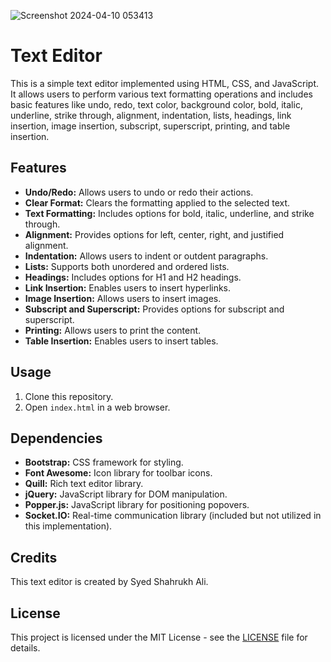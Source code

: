 ![Screenshot 2024-04-10 053413](https://github.com/syed8509/Text-Editor/assets/143701532/1c317272-6d17-4972-8c3b-92b7f2dba5dc)

# Text Editor

This is a simple text editor implemented using HTML, CSS, and JavaScript. It allows users to perform various text formatting operations and includes basic features like undo, redo, text color, background color, bold, italic, underline, strike through, alignment, indentation, lists, headings, link insertion, image insertion, subscript, superscript, printing, and table insertion.

## Features
- **Undo/Redo:** Allows users to undo or redo their actions.
- **Clear Format:** Clears the formatting applied to the selected text.
- **Text Formatting:** Includes options for bold, italic, underline, and strike through.
- **Alignment:** Provides options for left, center, right, and justified alignment.
- **Indentation:** Allows users to indent or outdent paragraphs.
- **Lists:** Supports both unordered and ordered lists.
- **Headings:** Includes options for H1 and H2 headings.
- **Link Insertion:** Enables users to insert hyperlinks.
- **Image Insertion:** Allows users to insert images.
- **Subscript and Superscript:** Provides options for subscript and superscript.
- **Printing:** Allows users to print the content.
- **Table Insertion:** Enables users to insert tables.

## Usage
1. Clone this repository.
2. Open `index.html` in a web browser.

## Dependencies
- **Bootstrap:** CSS framework for styling.
- **Font Awesome:** Icon library for toolbar icons.
- **Quill:** Rich text editor library.
- **jQuery:** JavaScript library for DOM manipulation.
- **Popper.js:** JavaScript library for positioning popovers.
- **Socket.IO:** Real-time communication library (included but not utilized in this implementation).

## Credits
This text editor is created by Syed Shahrukh Ali.

## License
This project is licensed under the MIT License - see the [LICENSE](LICENSE) file for details.
